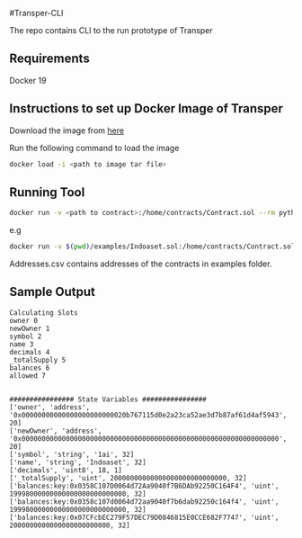 #Transper-CLI

The repo contains CLI to the run prototype of Transper

## Requirements
Docker 19
## Instructions to set up Docker Image of Transper



Download the image from [here](https://drive.google.com/file/d/1CceQNBz9utHHROThlKv013ND3S5785TH/view?usp=sharing)

Run the following command to load the image
```bash
docker load -i <path to image tar file>

```

## Running Tool

```bash
docker run -v <path to contract>:/home/contracts/Contract.sol --rm pythonimage /home/contracts/Contract.sol <contract name> <contract address>
```
e.g
```bash
docker run -v $(pwd)/examples/Indoaset.sol:/home/contracts/Contract.sol --rm pythonimage /home/contracts/Contract.sol Indoaset 0x8e09fe761f4eee5dac56024cc5ef9174231e5f1b
```
Addresses.csv contains addresses of the contracts in examples folder.

## Sample Output
```
Calculating Slots
owner 0
newOwner 1
symbol 2
name 3
decimals 4
_totalSupply 5
balances 6
allowed 7


################ State Variables ################
['owner', 'address', '0x00000000000000000000000020b767115d0e2a23ca52ae3d7b87af61d4af5943', 20]
['newOwner', 'address', '0x0000000000000000000000000000000000000000000000000000000000000000', 20]
['symbol', 'string', '1ai', 32]
['name', 'string', 'Indoaset', 32]
['decimals', 'uint8', 18, 1]
['_totalSupply', 'uint', 20000000000000000000000000000, 32]
['balances:key:0x0358C107D0064d72Aa9040f7B6DAb92250C164F4', 'uint', 19998000000000000000000000000, 32]
['balances:key:0x0358c107d0064d72aa9040f7b6dab92250c164f4', 'uint', 19998000000000000000000000000, 32]
['balances:key:0x07CFcbEC279F57DEC79D0846815E0CCE682F7747', 'uint', 2000000000000000000000000, 32]

```

